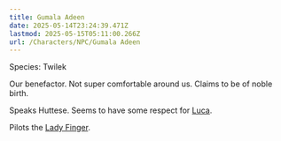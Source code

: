 ```yaml
---
title: Gumala Adeen
date: 2025-05-14T23:24:39.471Z
lastmod: 2025-05-15T05:11:00.266Z
url: /Characters/NPC/Gumala Adeen
---
```

Species: Twilek

Our benefactor. Not super comfortable around us. Claims to be of noble birth.

Speaks Huttese. Seems to have some respect for [Luca](/PCs/Luca).

Pilots the [Lady Finger](/Plot/Lady%20Finger).
